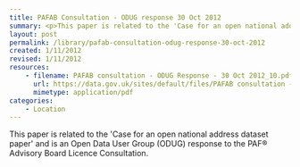 ```yaml
---
title: PAFAB Consultation - ODUG response 30 Oct 2012 
summary: <p>This paper is related to the 'Case for an open national address dataset paper' and  is an Open Data User Group (ODUG) response to the PAF® Advisory Board Licence Consultation.</p>
layout: post
permalink: /library/pafab-consultation-odug-response-30-oct-2012
created: 1/11/2012
revised: 1/11/2012
resources:
    - filename: PAFAB consultation - ODUG Response - 30 Oct 2012_10.pdf
      url: https://data.gov.uk/sites/default/files/PAFAB consultation - ODUG Response - 30 Oct 2012_10.pdf
      mimetype: application/pdf
categories:
    - Location
---
```


<p>This paper is related to the 'Case for an open national address dataset paper' and  is an Open Data User Group (ODUG) response to the PAF® Advisory Board Licence Consultation.</p>

